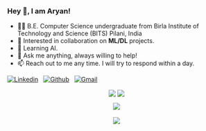 ### Hey 👋, I am Aryan!
- 👨‍🎓 B.E. Computer Science undergraduate from Birla Institute of Technology and Science (BITS) Pilani, India
- 💖 Interested in collaboration on **ML/DL** projects.
- 🌱 Learning AI.
- 💬 Ask me anything, always willing to help!
- 📫 Reach out to me any time. I will try to respond within a day.

<!-- Connection Links -->
[![Linkedin](https://img.shields.io/badge/-LinkedIn-blue?style=flat&logo=Linkedin&logoColor=white)](https://www.linkedin.com/in/aryan-bakshi-005b27222/)&nbsp;&nbsp;
[![Github](https://img.shields.io/badge/-Github-000?style=flat&logo=Github&logoColor=white)](https://github.com/aryan-bakshii)&nbsp;&nbsp;
[![Gmail](https://img.shields.io/badge/-Gmail-c14438?style=flat&logo=Gmail&logoColor=white)](mailto:aryanbakshi2021@gmail.com)

<!-- User Stats -->
<p align="center">
  <img align="center" src="https://img.shields.io/github/followers/aryan-bakshii?style=social" />  
  <img align="center" src="https://visitor-badge.laobi.icu/badge?page_id=aryan-bakshii.visitor-badge" />
</p>

<!-- Coding Stats -->
<p align="center">
  <img align="center" src="https://github-readme-stats-sigma-five.vercel.app/api?username=aryan-bakshii&show_icons=true&theme=dark" /> <br><br>
  <img align="center" src="https://github-readme-streak-stats.herokuapp.com/?user=aryan-bakshii&theme=dark" /> <br><br>
</p>
